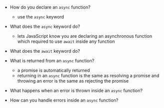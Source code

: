 - How do you declare an `async` function?
  - use the `async` keyword

- What does the `async` keyword do?
  - lets JavaScript know you are declaring an asynchronous function which required to use `await` inside any function

- What does the `await` keyword do?

- What is returned from an `async` function?
  - a promise is automatically returned
  - returning in an `async` function is the same as resolving a promise and throwing an error is the same as rejecting the promise

- What happens when an error is thrown inside an `async` function?

- How can you handle errors inside an `async` function?